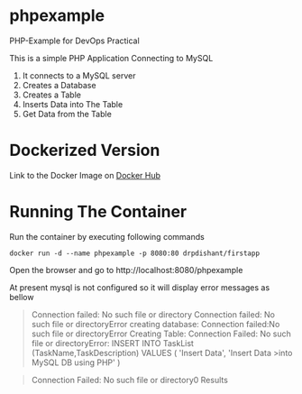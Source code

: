 # phpexample
PHP-Example for DevOps Practical

This is a simple PHP Application Connecting to MySQL
1. It connects to a MySQL server
2. Creates a Database
3. Creates a Table
4. Inserts Data into The Table
5. Get Data from the Table


# Dockerized Version
Link to the Docker Image on [Docker Hub](https://hub.docker.com/r/drpdishant/firstapp)

# Running The Container
Run the container by executing following commands
```
docker run -d --name phpexample -p 8080:80 drpdishant/firstapp
```
Open the browser and go to http://localhost:8080/phpexample

At present mysql is not configured so it will display error messages as bellow

>Connection failed: No such file or directory
>Connection failed: No such file or directoryError creating database: 
>Connection failed:No such file or directoryError Creating Table: 
>Connection Failed: No such file or directoryError: INSERT INTO TaskList (TaskName,TaskDescription) VALUES ( 'Insert Data', 'Insert Data >into MySQL DB using PHP' )

>Connection Failed: No such file or directory0 Results
